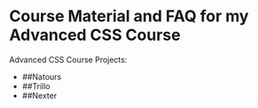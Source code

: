 # Course Material and FAQ for my Advanced CSS Course

Advanced CSS Course Projects:

- ##Natours
- ##Trillo
- ##Nexter
